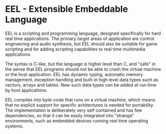 EEL - Extensible Embeddable Language
====================================

EEL is a scripting and programming language, designed specifically for hard real time applications. The primary target areas of application are control engineering and audio synthesis, but EEL should also be suitable for game scripting and for adding scripting capabilities to real time multimedia applications.

The syntax is C-like, but the language is higher level than C, and "safe" in the sense that EEL programs should not be able to crash the virtual machine or the host application. EEL has dynamic typing, automatic memory management, exception handling and built-in high level data types such as vectors, arrays and tables. New such data types can be added at run time by host applications.

EEL compiles into byte-code that runs on a virtual machine, which means that no explicit support for specific achitectures is needed for portability. The implementation is deliberately very self contained and has few dependencies, so that it can be easily integrated into "strange" environments, such as embedded devices running real time operating systems.
